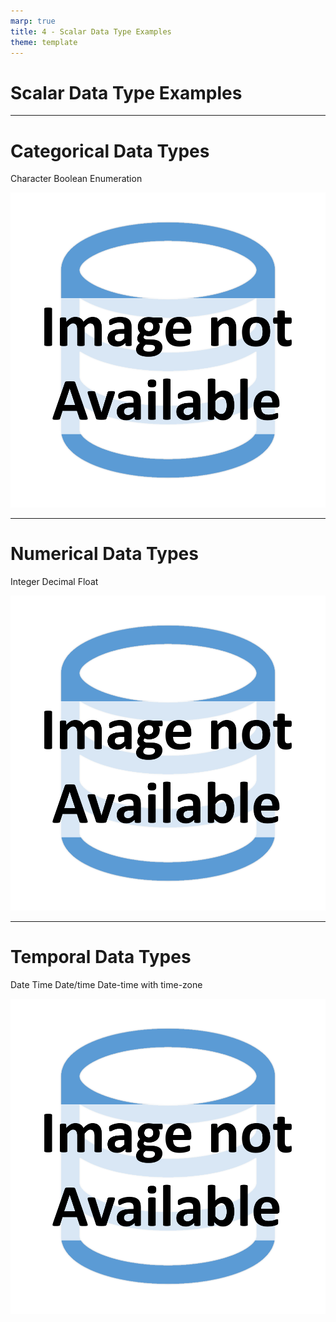 ```yaml
---
marp: true
title: 4 - Scalar Data Type Examples
theme: template
---
```


<!-- _class: title-only -->

# Scalar Data Type Examples

---

<!-- _class: title-two-content-left-center -->

# Categorical Data Types

Character
Boolean
Enumeration

![image An icon of the letters "ABC" inside of a square with rounded corners in a minimalist style](images/placeholder.png)


---

<!-- _class: title-two-content-left-center -->

# Numerical Data Types

Integer
Decimal
Float

![image An icon of the numbers "123" inside of a square with rounded corners in a minimalist style](images/placeholder.png)


---

<!-- _class: title-two-content-left-center -->

# Temporal Data Types

Date
Time
Date/time
Date-time with time-zone

![image An icon of a clock face with the hands pointing at 12 and 3 in a minimalist style](images/placeholder.png)
